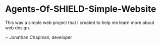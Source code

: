 # Agents-Of-SHIELD-Simple-Website
This was a simple web project that I created to help me learn more about web design.

~ Jonathan Chapman, developer
